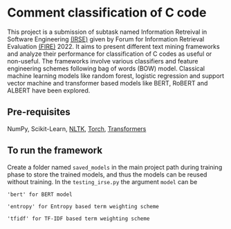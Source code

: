 # Comment classification of C code
This project is a submission of subtask named Information Retreival in Software Engineering [(IRSE)](https://sites.google.com/view/ir-se/home) given by Forum for Information Retrieval Evaluation [(FIRE)](http://fire.irsi.res.in/fire/2022/home) 2022. It aims to present different text mining frameworks and analyze their performance for classification of C codes as useful or non-useful. The frameworks involve various classifiers and feature engineering schemes following bag of words (BOW) model.
Classical machine learning models like random forest, logistic regression and support vector machine and transformer based models like BERT, RoBERT and ALBERT have been explored. 
## Pre-requisites
NumPy, Scikit-Learn, [NLTK](https://www.nltk.org/install.html), [Torch](https://pypi.org/project/torch/), [Transformers](https://pypi.org/project/transformers/)
## To run the framework
Create a folder named `saved_models` in the main project path during training phase to store the trained models, and thus the models can be reused without training. 
In the `testing_irse.py` the argument `model` can be 

    'bert' for BERT model

    'entropy' for Entropy based term weighting scheme

    'tfidf' for TF-IDF based term weighting scheme 
